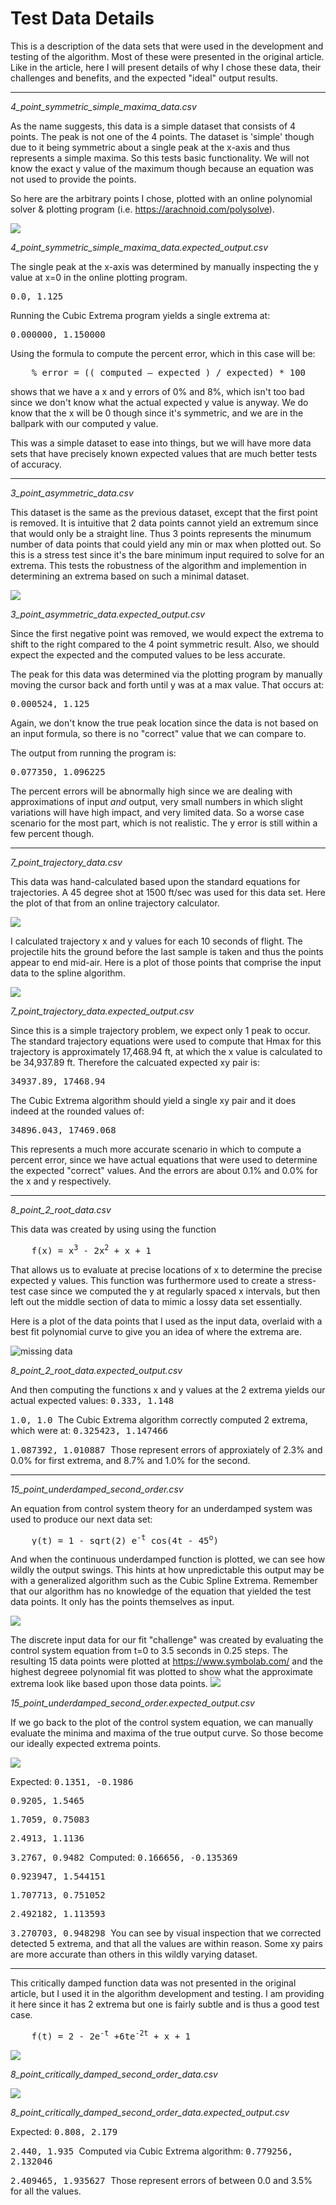 # Test Data Details

This is a description of the data sets that were used in the development and testing of the algorithm. Most of these were presented in the original article. Like in the article, here I will present details of why I chose these data, their challenges and benefits, and the expected "ideal" output results.

---

*4_point_symmetric_simple_maxima_data.csv*

As the name suggests, this data is a simple dataset that consists of 4 points. The peak is not one of the 4 points. The dataset is 'simple' though due to it being symmetric about a single peak at the x-axis and thus represents a simple maxima. So this tests basic functionality. We will not know the exact y value of the maximum though because an equation was not used to provide the points.

So here are the arbitrary points I chose, plotted with an online polynomial solver & plotting program (i.e. https://arachnoid.com/polysolve).

![](4_point_symmetric_simple_maxima_data.png)

*4_point_symmetric_simple_maxima_data.expected_output.csv*

The single peak at the x-axis was determined by manually inspecting the y value at x=0 in the online plotting program.

<tt>0.0, 1.125</tt>

Running the Cubic Extrema program yields a single extrema at:

<tt>0.000000, 1.150000</tt>

Using the formula to compute the percent error, which in this case will be:

<pre>    % error = (( computed – expected ) / expected) * 100</pre>

shows that we have a x and y errors of 0% and 8%, which isn't too bad since we don't know what the actual expected y value is anyway. We do know that the x will be 0 though since it's symmetric, and we are in the ballpark with our computed y value.

This was a simple dataset to ease into things, but we will have more data sets that have precisely known expected values that are much better tests of accuracy.

---

*3_point_asymmetric_data.csv*

This dataset is the same as the previous dataset, except that the first point is removed. It is intuitive that 2 data points cannot yield an extremum since that would only be a straight line. Thus 3 points represents the minumum number of data points that could yield any min or max when plotted out. So this is a stress test since it's the bare minimum input required to solve for an extrema. This tests the robustness of the algorithm and implemention in determining an extrema based on such a minimal dataset.

![](3_point_asymmetric_data.png)

*3_point_asymmetric_data.expected_output.csv*

Since the first negative point was removed, we would expect the extrema to shift to the right compared to the 4 point symmetric result. Also, we should expect the expected and the computed values to be less accurate.

The peak for this data was determined via the plotting program by manually moving the cursor back and forth until y was at a max value. That occurs at:

<tt>0.000524, 1.125</tt>

Again, we don't know the true peak location since the data is not based on an input formula, so there is no "correct" value that we can compare to.

The output from running the program is:

<tt>0.077350, 1.096225</tt>

The percent errors will be abnormally high since we are dealing with approximations of input <i>and</i> output, very small numbers in which slight variations will have high impact, and very limited data. So a worse case scenario for the most part, which is not realistic. The y error is still within a few percent though.

---

*7_point_trajectory_data.csv*

This data was hand-calculated based upon the standard equations for trajectories. A 45 degree shot at 1500 ft/sec was used for this data set. Here the plot of that from an online trajectory calculator.

![](trajectory_plot.png)

I calculated trajectory x and y values for each 10 seconds of flight. The projectile hits the ground before the last sample is taken and thus the points appear to end mid-air. Here is a plot of those points that comprise the input data to the spline algorithm.

![](trajectory_data.png)

*7_point_trajectory_data.expected_output.csv*

Since this is a simple trajectory problem, we expect only 1 peak to occur. The standard trajectory equations were used to compute that Hmax for this trajectory is approximately 17,468.94 ft, at which the x value is calculated to be 34,937.89 ft. Therefore the calcuated expected xy pair is:

<tt>34937.89, 17468.94</tt>

The Cubic Extrema algorithm should yield a single xy pair and it does indeed at the rounded values of:

<tt>34896.043, 17469.068</tt>

This represents a much more accurate scenario in which to compute a percent error, since we have actual equations that were used to determine the expected "correct" values. And the errors are about 0.1% and 0.0% for the x and y respectively.

---

*8_point_2_root_data.csv*

This data was created by using using the function

<pre>    f(x) = x<sup>3</sup> - 2x<sup>2</sup> + x + 1</pre>

That allows us to evaluate at precise locations of x to determine the precise expected y values. This function was furthermore used to create a stress-test case since we computed the y at regularly spaced x intervals, but then left out the middle section of data to mimic a lossy data set essentially.

Here is a plot of the data points that I used as the input data, overlaid with a best fit polynomial curve to give you an idea of where the extrema are.

![missing data](8_point_2_root.png)

*8_point_2_root_data.expected_output.csv*

And then computing the functions x and y values at the 2 extrema yields our actual expected values:
<tt>
0.333, 1.148

1.0, 1.0
</tt>
The Cubic Extrema algorithm correctly computed 2 extrema, which were at:
<tt>
0.325423, 1.147466

1.087392, 1.010887
</tt>
Those represent errors of approxiately of 2.3% and 0.0% for first extrema, and 8.7% and 1.0% for the second.

---

*15_point_underdamped_second_order.csv*

An equation from control system theory for an underdamped system was used to produce our next data set:

<pre>    y(t) = 1 - sqrt(2) e<sup>-t</sup> cos(4t - 45<sup>o</sup>)</pre>

And when the continuous underdamped function is plotted, we can see how wildly the output swings. This hints at how unpredictable this output may be with a generalized algorithm such as the Cubic Spline Extrema. Remember that our algorithm has no knowledge of the equation that yielded the test data points. It only has the points themselves as input.

![](UnderdampedSecondOrderSystemWithEquation.png)

The discrete input data for our fit "challenge" was created by evaluating the control system equation from t=0 to 3.5 seconds in 0.25 steps. The resulting 15 data points were plotted at https://www.symbolab.com/ and the highest degreee polynomial fit was plotted to show what the approximate extrema look like based upon those data points.
![](15_point_underdamped_polynomial_fit.png)


*15_point_underdamped_second_order.expected_output.csv*

If we go back to the plot of the control system equation, we can manually evaluate the minima and maxima of the true output curve. So those become our ideally expected extrema points.

![](UnderdampedSecondOrderSystem0to3.5.png)

Expected:
<tt>
0.1351, -0.1986

0.9205, 1.5465

1.7059, 0.75083

2.4913, 1.1136

3.2767, 0.9482
</tt>
Computed:
<tt>
0.166656, -0.135369

0.923947, 1.544151

1.707713, 0.751052

2.492182, 1.113593

3.270703, 0.948298
</tt>
You can see by visual inspection that we corrected detected 5 extrema, and that all the values are within reason. Some xy pairs are more accurate than others in this wildly varying dataset.

___

This critically damped function data was not presented in the original article, but I used it in the algorithm development and testing. I am providing it here since it has 2 extrema but one is fairly subtle and is thus a good test case. 

<pre>    f(t) = 2 - 2e<sup>-t</sup> +6te<sup>-2t</sup> + x + 1</pre>

![](critically_damped_function.png)

*8_point_critically_damped_second_order_data.csv*

![](critically_damped_second_order_data.png)

*8_point_critically_damped_second_order_data.expected_output.csv*

Expected:
<tt>
0.808, 2.179

2.440, 1.935
</tt>
Computed via Cubic Extrema algorithm:
<tt>
0.779256, 2.132046

2.409465, 1.935627
</tt>
Those represent errors of between 0.0 and 3.5% for all the values.


